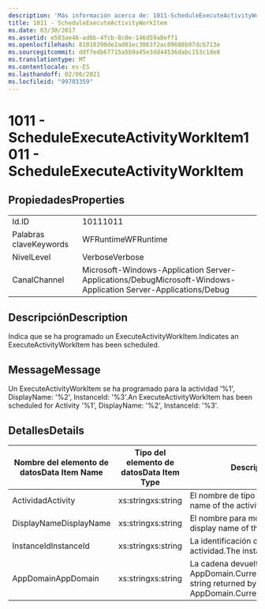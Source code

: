 ```yaml
---
description: 'Más información acerca de: 1011-ScheduleExecuteActivityWorkItem'
title: 1011 - ScheduleExecuteActivityWorkItem
ms.date: 03/30/2017
ms.assetid: e503ae46-ad6b-4fcb-8c0e-146d59a8eff1
ms.openlocfilehash: 81010390de2ad01ec3063f2ac89608b97dcb713e
ms.sourcegitcommit: ddf7edb67715a5b9a45e3dd44536dabc153c1de0
ms.translationtype: MT
ms.contentlocale: es-ES
ms.lasthandoff: 02/06/2021
ms.locfileid: "99703359"
---
```

# <a name="1011---scheduleexecuteactivityworkitem"></a><span data-ttu-id="b792d-103">1011 - ScheduleExecuteActivityWorkItem</span><span class="sxs-lookup"><span data-stu-id="b792d-103">1011 - ScheduleExecuteActivityWorkItem</span></span>

## <a name="properties"></a><span data-ttu-id="b792d-104">Propiedades</span><span class="sxs-lookup"><span data-stu-id="b792d-104">Properties</span></span>  
  
|||  
|-|-|  
|<span data-ttu-id="b792d-105">Id.</span><span class="sxs-lookup"><span data-stu-id="b792d-105">ID</span></span>|<span data-ttu-id="b792d-106">1011</span><span class="sxs-lookup"><span data-stu-id="b792d-106">1011</span></span>|  
|<span data-ttu-id="b792d-107">Palabras clave</span><span class="sxs-lookup"><span data-stu-id="b792d-107">Keywords</span></span>|<span data-ttu-id="b792d-108">WFRuntime</span><span class="sxs-lookup"><span data-stu-id="b792d-108">WFRuntime</span></span>|  
|<span data-ttu-id="b792d-109">Nivel</span><span class="sxs-lookup"><span data-stu-id="b792d-109">Level</span></span>|<span data-ttu-id="b792d-110">Verbose</span><span class="sxs-lookup"><span data-stu-id="b792d-110">Verbose</span></span>|  
|<span data-ttu-id="b792d-111">Canal</span><span class="sxs-lookup"><span data-stu-id="b792d-111">Channel</span></span>|<span data-ttu-id="b792d-112">Microsoft-Windows-Application Server-Applications/Debug</span><span class="sxs-lookup"><span data-stu-id="b792d-112">Microsoft-Windows-Application Server-Applications/Debug</span></span>|  
  
## <a name="description"></a><span data-ttu-id="b792d-113">Descripción</span><span class="sxs-lookup"><span data-stu-id="b792d-113">Description</span></span>  

 <span data-ttu-id="b792d-114">Indica que se ha programado un ExecuteActivityWorkItem.</span><span class="sxs-lookup"><span data-stu-id="b792d-114">Indicates an ExecuteActivityWorkItem has been scheduled.</span></span>  
  
## <a name="message"></a><span data-ttu-id="b792d-115">Message</span><span class="sxs-lookup"><span data-stu-id="b792d-115">Message</span></span>  

 <span data-ttu-id="b792d-116">Un ExecuteActivityWorkItem se ha programado para la actividad '%1', DisplayName: '%2', InstanceId: '%3'.</span><span class="sxs-lookup"><span data-stu-id="b792d-116">An ExecuteActivityWorkItem has been scheduled for Activity '%1', DisplayName: '%2', InstanceId: '%3'.</span></span>  
  
## <a name="details"></a><span data-ttu-id="b792d-117">Detalles</span><span class="sxs-lookup"><span data-stu-id="b792d-117">Details</span></span>  
  
|<span data-ttu-id="b792d-118">Nombre del elemento de datos</span><span class="sxs-lookup"><span data-stu-id="b792d-118">Data Item Name</span></span>|<span data-ttu-id="b792d-119">Tipo del elemento de datos</span><span class="sxs-lookup"><span data-stu-id="b792d-119">Data Item Type</span></span>|<span data-ttu-id="b792d-120">Descripción</span><span class="sxs-lookup"><span data-stu-id="b792d-120">Description</span></span>|  
|--------------------|--------------------|-----------------|  
|<span data-ttu-id="b792d-121">Actividad</span><span class="sxs-lookup"><span data-stu-id="b792d-121">Activity</span></span>|<span data-ttu-id="b792d-122">xs:string</span><span class="sxs-lookup"><span data-stu-id="b792d-122">xs:string</span></span>|<span data-ttu-id="b792d-123">El nombre de tipo de la actividad.</span><span class="sxs-lookup"><span data-stu-id="b792d-123">The type name of the activity.</span></span>|  
|<span data-ttu-id="b792d-124">DisplayName</span><span class="sxs-lookup"><span data-stu-id="b792d-124">DisplayName</span></span>|<span data-ttu-id="b792d-125">xs:string</span><span class="sxs-lookup"><span data-stu-id="b792d-125">xs:string</span></span>|<span data-ttu-id="b792d-126">El nombre para mostrar de la actividad.</span><span class="sxs-lookup"><span data-stu-id="b792d-126">The display name of the activity.</span></span>|  
|<span data-ttu-id="b792d-127">InstanceId</span><span class="sxs-lookup"><span data-stu-id="b792d-127">InstanceId</span></span>|<span data-ttu-id="b792d-128">xs:string</span><span class="sxs-lookup"><span data-stu-id="b792d-128">xs:string</span></span>|<span data-ttu-id="b792d-129">La identificación de instancia de la actividad.</span><span class="sxs-lookup"><span data-stu-id="b792d-129">The instance id of the activity.</span></span>|  
|<span data-ttu-id="b792d-130">AppDomain</span><span class="sxs-lookup"><span data-stu-id="b792d-130">AppDomain</span></span>|<span data-ttu-id="b792d-131">xs:string</span><span class="sxs-lookup"><span data-stu-id="b792d-131">xs:string</span></span>|<span data-ttu-id="b792d-132">La cadena devuelta por AppDomain.CurrentDomain.FriendlyName.</span><span class="sxs-lookup"><span data-stu-id="b792d-132">The string returned by AppDomain.CurrentDomain.FriendlyName.</span></span>|
